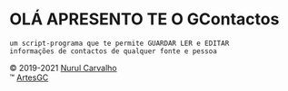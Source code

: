 ﻿# OLÁ APRESENTO TE O GContactos

    um script-programa que te permite GUARDAR LER e EDITAR
    informações de contactos de qualquer fonte e pessoa

&copy; 2019-2021 [Nurul Carvalho](mailto:nuruldecarvalho@gmail.com) \
&trade; [ArtesGC](https://artesgc.home.blog)
